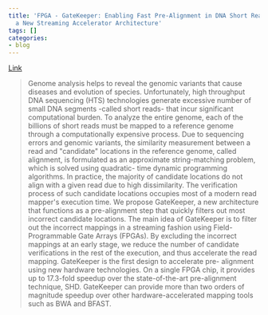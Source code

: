 ```yaml
---
title: 'FPGA - GateKeeper: Enabling Fast Pre-Alignment in DNA Short Read Mapping with
  a New Streaming Accelerator Architecture'
tags: []
categories:
- blog
---
```

[Link](http://arxiv.org/abs/1604.01789)
<!--more-->

> Genome analysis helps to reveal the genomic variants that cause diseases and
evolution of species. Unfortunately, high throughput DNA sequencing (HTS)
technologies generate excessive number of small DNA segments -called short
reads- that incur significant computational burden. To analyze the entire
genome, each of the billions of short reads must be mapped to a reference
genome through a computationally expensive process. Due to sequencing errors
and genomic variants, the similarity measurement between a read and
"candidate" locations in the reference genome, called alignment, is formulated
as an approximate string-matching problem, which is solved using quadratic-
time dynamic programming algorithms. In practice, the majority of candidate
locations do not align with a given read due to high dissimilarity. The
verification process of such candidate locations occupies most of a modern
read mapper's execution time. We propose GateKeeper, a new architecture that
functions as a pre-alignment step that quickly filters out most incorrect
candidate locations. The main idea of GateKeeper is to filter out the
incorrect mappings in a streaming fashion using Field-Programmable Gate Arrays
(FPGAs). By excluding the incorrect mappings at an early stage, we reduce the
number of candidate verifications in the rest of the execution, and thus
accelerate the read mapping. GateKeeper is the first design to accelerate pre-
alignment using new hardware technologies. On a single FPGA chip, it provides
up to 17.3-fold speedup over the state-of-the-art pre-alignment technique,
SHD. GateKeeper can provide more than two orders of magnitude speedup over
other hardware-accelerated mapping tools such as BWA and BFAST.

